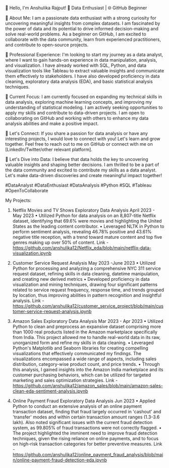 👋 Hello, I'm Anshulika Rajput!
🧠 Data Enthusiast | 🌐 GitHub Beginner

🔬 About Me:
I am a passionate data enthusiast with a strong curiosity for uncovering meaningful insights from complex datasets. I am fascinated by the power of data and its potential to drive informed decision-making and solve real-world problems. As a beginner on GitHub, I am excited to collaborate with the data community, learn from experienced practitioners, and contribute to open-source projects.

💼 Professional Experience:
I'm looking to start my journey as a data analyst, where I want to gain hands-on experience in data manipulation, analysis, and visualization. I have already worked with SQL, Python, and data visualization tools like Tableau to extract valuable insights and communicate them effectively to stakeholders. I have also developed proficiency in data cleaning, exploratory data analysis (EDA), and basic statistical analysis techniques.

🌱 Current Focus:
I am currently focused on expanding my technical skills in data analysis, exploring machine learning concepts, and improving my understanding of statistical modeling. I am actively seeking opportunities to apply my skills and contribute to data-driven projects. I am open to collaborating on GitHub and working with others to enhance my data analysis abilities and make a positive impact.

🤝 Let's Connect:
If you share a passion for data analysis or have any interesting projects, I would love to connect with you! Let's learn and grow together. Feel free to reach out to me on GitHub or connect with me on [LinkedIn/Twitter/other relevant platform].

🚀 Let's Dive into Data:
I believe that data holds the key to uncovering valuable insights and shaping better decisions. I am thrilled to be a part of the data community and excited to contribute my skills as a data analyst. Let's make data-driven discoveries and create meaningful impact together!

#DataAnalyst #DataEnthusiast #DataAnalysis #Python #SQL #Tableau #OpenToCollaborate


My Projects:

1. Netflix Movies and TV Shows Exploratory Data Analysis
April 2023 - May 2023
• Utilized Python for data analysis on an 8,807-title Netflix dataset, identifying that 69.6% were movies and highlighting the United States as the leading content contributor.
• Leveraged NLTK in Python to perform sentiment analysis, revealing 46.78% positive and 43.61% negative title reception, with a trend toward mature content and top five genres making up over 50% of content.
Link - https://github.com/anshulika12/Netflix_eda/blob/main/netflix-data-visualization.ipynb

2. Customer Service Request Analysis
May 2023 -June 2023
• Utilized Python for processing and analyzing a comprehensive NYC 311 service request dataset, refining skills in data cleaning, datetime manipulation, and creating new derived metrics
• Developed proficiency in data visualization and mining techniques, drawing four significant patterns related to service request frequency, response time, and trends grouped by location, thus improving abilities in pattern recognition and insightful analysis.
Link - https://github.com/anshulika12/customer_service_project/blob/main/customer-service-request-analysis.ipynb

3. Amazon Sales Exploratory Data Analysis
Mar 2023 - Apr 2023
• Utilized Python to clean and preprocess an expansive dataset comprising more than 1000 real products listed in the Amazon marketplace specifically from India. This project allowed me to handle real-world data in its raw, unorganized form and refine my skills in data cleaning.
• Leveraged Python's Matplotlib and Seaborn libraries for creating compelling visualizations that effectively communicated my findings. The visualizations encompassed a wide range of aspects, including sales distribution, category-wise product count, and price trends.
• Through this analysis, I gained insights into the Amazon India marketplace and its customer purchasing behaviors, which can be utilized for targeted marketing and sales optimization strategies.
Link - https://github.com/anshulika12/amazon_sales/blob/main/amazon-sales-clean-eda-sentiment-analysis.ipynb

4. Online Payment Fraud Exploratory Data Analysis
Jun 2023
• Applied Python to conduct an extensive analysis of an online payment transaction dataset, finding that fraud largely occurred in 'cashout' and 'transfer' modes and within certain transaction amount ranges (1.3-3.6 lakh). Also noted significant issues with the current fraud detection system, as 99.805% of fraud transactions were not correctly flagged.
• The project highlighted the imminent need to improve fraud detection techniques, given the rising reliance on online payments, and to focus on high-risk transaction categories for better preventive measures.
Link - https://github.com/anshulika12/online_payment_fraud_analysis/blob/main/online-payment-fraud-detection-eda.ipynb

